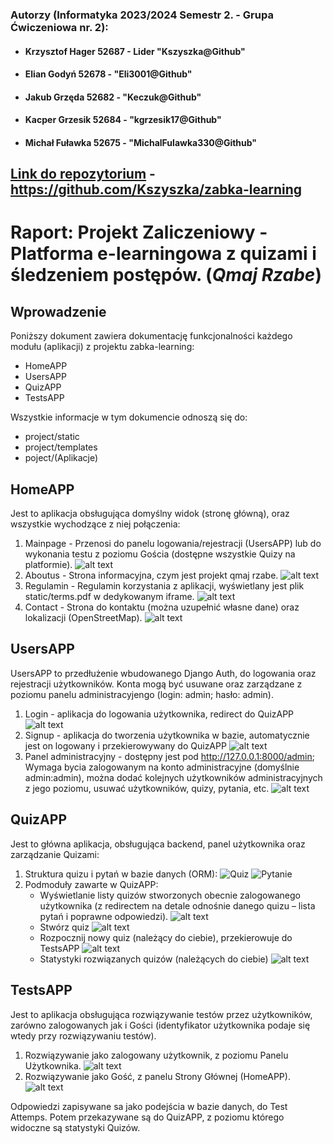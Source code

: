 ### Autorzy (Informatyka 2023/2024 Semestr 2. - Grupa Ćwiczeniowa nr. 2):
- #### Krzysztof Hager 52687 - Lider "Kszyszka@Github"
- #### Elian Godyń 52678 - "Eli3001@Github"
- #### Jakub Grzęda 52682 - "Keczuk@Github"
- #### Kacper Grzesik 52684 - "kgrzesik17@Github"
- #### Michał Fuławka 52675 - "MichalFulawka330@Github"
## [Link do repozytorium](https://github.com/Kszyszka/zabka-learning) - https://github.com/Kszyszka/zabka-learning
# Raport: Projekt Zaliczeniowy - Platforma e-learningowa z quizami i śledzeniem postępów. (***Qmaj Rzabe***)

## Wprowadzenie

Poniższy dokument zawiera dokumentację funkcjonalności każdego modułu (aplikacji) z projektu zabka-learning:
- HomeAPP
- UsersAPP
- QuizAPP
- TestsAPP

Wszystkie informacje w tym dokumencie odnoszą się do:
- project/static
- project/templates
- poject/(Aplikacje)

## HomeAPP
Jest to aplikacja obsługująca domyślny widok (stronę główną), oraz wszystkie wychodzące z niej połączenia:

1. Mainpage - Przenosi do panelu logowania/rejestracji (UsersAPP) lub do wykonania testu z poziomu Gościa (dostępne wszystkie Quizy na platformie).
![alt text](image-6.png)
2. Aboutus - Strona informacyjna, czym jest projekt qmaj rzabe.
![alt text](image-7.png)
3. Regulamin - Regulamin korzystania z aplikacji, wyświetlany jest plik static/terms.pdf w dedykowanym iframe.
![alt text](image-8.png)
4. Contact - Strona do kontaktu (można uzupełnić własne dane) oraz lokalizacji (OpenStreetMap).
![alt text](image-9.png)

## UsersAPP
UsersAPP to przedłużenie wbudowanego Django Auth, do logowania oraz rejestracji użytkowników. Konta mogą być usuwane oraz zarządzane z poziomu panelu administracyjengo (login: admin; hasło: admin).

1. Login - aplikacja do logowania użytkownika, redirect do QuizAPP
![alt text](image-10.png)
2. Signup - aplikacja do tworzenia użytkownika w bazie, automatycznie jest on logowany i przekierowywany do QuizAPP
![alt text](image-11.png)
3. Panel administracyjny - dostępny jest pod http://127.0.0.1:8000/admin; Wymaga bycia zalogowanym na konto administracyjne (domyślnie admin:admin), można dodać kolejnych użytkowników administracyjnych z jego poziomu, usuwać użytkowników, quizy, pytania, etc.
![alt text](image-12.png)

## QuizAPP
Jest to główna aplikacja, obsługująca backend, panel użytkownika oraz zarządzanie Quizami:

1. Struktura quizu i pytań w bazie danych (ORM):
![Quiz](image.png)
![Pytanie](image-1.png)
2. Podmoduły zawarte w QuizAPP:
    - Wyświetlanie listy quizów stworzonych obecnie zalogowanego użytkownika (z redirectem na detale odnośnie danego quizu – lista pytań i poprawne odpowiedzi).
![alt text](image-2.png)
    - Stwórz quiz
![alt text](image-3.png)
    - Rozpocznij nowy quiz (należący do ciebie), przekierowuje do TestsAPP
![alt text](image-4.png)
    - Statystyki rozwiązanych quizów (należących do ciebie)
![alt text](image-5.png)

## TestsAPP
Jest to aplikacja obsługująca rozwiązywanie testów przez użytkowników, zarówno zalogowanych jak i Gości (identyfikator użytkownika podaje się wtedy przy rozwiązywaniu testów).

1. Rozwiązywanie jako zalogowany użytkownik, z poziomu Panelu Użytkownika.
![alt text](image-13.png)
2. Rozwiązywanie jako Gość, z panelu Strony Głównej (HomeAPP).
![alt text](image-14.png)

Odpowiedzi zapisywane sa jako podejścia w bazie danych, do Test Attemps. Potem przekazywane są do QuizAPP, z poziomu którego widoczne są statystyki Quizów.